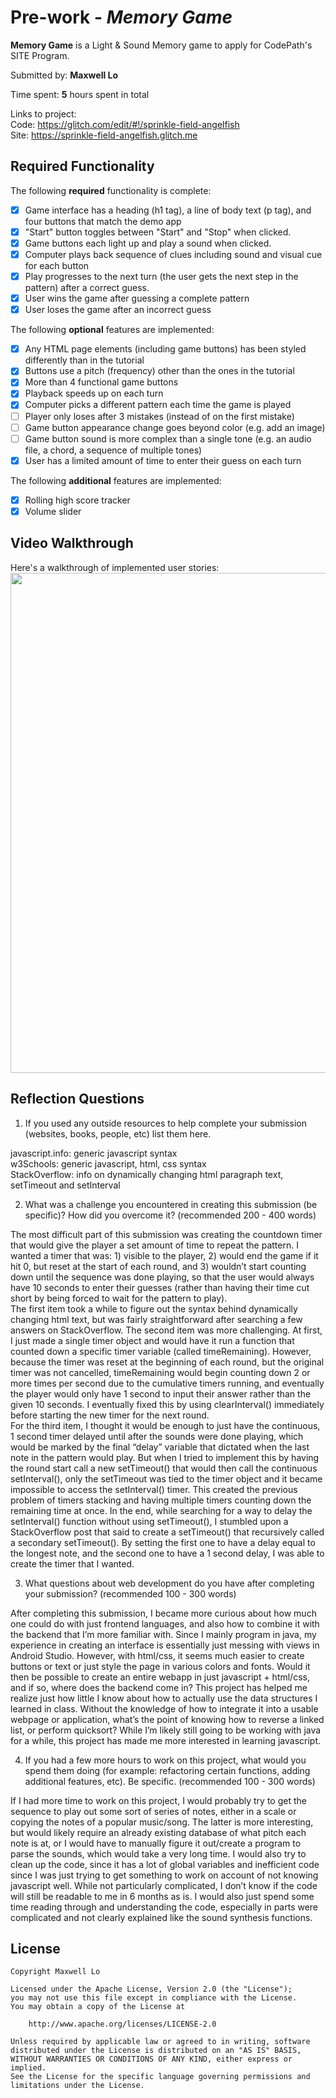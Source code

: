 # Pre-work - *Memory Game*

**Memory Game** is a Light & Sound Memory game to apply for CodePath's SITE Program.

Submitted by: **Maxwell Lo**

Time spent: **5** hours spent in total

Links to project: <br>
Code: https://glitch.com/edit/#!/sprinkle-field-angelfish <br>
Site: https://sprinkle-field-angelfish.glitch.me

## Required Functionality

The following **required** functionality is complete:

* [x] Game interface has a heading (h1 tag), a line of body text (p tag), and four buttons that match the demo app
* [x] "Start" button toggles between "Start" and "Stop" when clicked. 
* [x] Game buttons each light up and play a sound when clicked. 
* [x] Computer plays back sequence of clues including sound and visual cue for each button
* [x] Play progresses to the next turn (the user gets the next step in the pattern) after a correct guess. 
* [x] User wins the game after guessing a complete pattern
* [x] User loses the game after an incorrect guess

The following **optional** features are implemented:

* [x] Any HTML page elements (including game buttons) has been styled differently than in the tutorial
* [x] Buttons use a pitch (frequency) other than the ones in the tutorial
* [x] More than 4 functional game buttons
* [x] Playback speeds up on each turn
* [x] Computer picks a different pattern each time the game is played
* [ ] Player only loses after 3 mistakes (instead of on the first mistake)
* [ ] Game button appearance change goes beyond color (e.g. add an image)
* [ ] Game button sound is more complex than a single tone (e.g. an audio file, a chord, a sequence of multiple tones)
* [x] User has a limited amount of time to enter their guess on each turn

The following **additional** features are implemented:

- [x] Rolling high score tracker
- [x] Volume slider

## Video Walkthrough

Here's a walkthrough of implemented user stories:
<img src="https://github.com/lo-maxwell/Light_Sound_Memory_Game/blob/main/Screen%20Recording%202021-03-07%20at%2011.22.42%20PM.gif?raw=true" width=800><br>

## Reflection Questions
1. If you used any outside resources to help complete your submission (websites, books, people, etc) list them here. 

javascript.info: generic javascript syntax<br>
w3Schools: generic javascript, html, css syntax<br>
StackOverflow: info on dynamically changing html paragraph text, setTimeout and setInterval<br>

2. What was a challenge you encountered in creating this submission (be specific)? How did you overcome it? (recommended 200 - 400 words) 

The most difficult part of this submission was creating the countdown timer that would give the player a set amount of time to repeat the pattern. I wanted a timer that was: 1) visible to the player, 2) would end the game if it hit 0, but reset at the start of each round, and 3) wouldn’t start counting down until the sequence was done playing, so that the user would always have 10 seconds to enter their guesses (rather than having their time cut short by being forced to wait for the pattern to play).<br>
The first item took a while to figure out the syntax behind dynamically changing html text, but was fairly straightforward after searching a few answers on StackOverflow. The second item was more challenging. At first, I just made a single timer object and would have it run a function that counted down a specific timer variable (called timeRemaining). However, because the timer was reset at the beginning of each round, but the original timer was not cancelled, timeRemaining would begin counting down 2 or more times per second due to the cumulative timers running, and eventually the player would only have 1 second to input their answer rather than the given 10 seconds. I eventually fixed this by using clearInterval() immediately before starting the new timer for the next round.<br>
For the third item, I thought it would be enough to just have the continuous, 1 second timer delayed until after the sounds were done playing, which would be marked by the final “delay” variable that dictated when the last note in the pattern would play. But when I tried to implement this by having the round start call a new setTimeout() that would then call the continuous setInterval(), only the setTimeout was tied to the timer object and it became impossible to access the setInterval() timer. This created the previous problem of timers stacking and having multiple timers counting down the remaining time at once. In the end, while searching for a way to delay the setInterval() function without using setTimeout(), I stumbled upon a StackOverflow post that said to create a setTimeout() that recursively called a secondary setTimeout(). By setting the first one to have a delay equal to the longest note, and the second one to have a 1 second delay, I was able to create the timer that I wanted. 

3. What questions about web development do you have after completing your submission? (recommended 100 - 300 words) 

After completing this submission, I became more curious about how much one could do with just frontend languages, and also how to combine it with the backend that I’m more familiar with. Since I mainly program in java, my experience in creating an interface is essentially just messing with views in Android Studio. However, with html/css, it seems much easier to create buttons or text or just style the page in various colors and fonts. Would it then be possible to create an entire webapp in just javascript + html/css, and if so, where does the backend come in? This project has helped me realize just how little I know about how to actually use the data structures I learned in class. Without the knowledge of how to integrate it into a usable webpage or application, what’s the point of knowing how to reverse a linked list, or perform quicksort? While I’m likely still going to be working with java for a while, this project has made me more interested in learning javascript. 

4. If you had a few more hours to work on this project, what would you spend them doing (for example: refactoring certain functions, adding additional features, etc). Be specific. (recommended 100 - 300 words) 

If I had more time to work on this project, I would probably try to get the sequence to play out some sort of series of notes, either in a scale or copying the notes of a popular music/song. The latter is more interesting, but would likely require an already existing database of what pitch each note is at, or I would have to manually figure it out/create a program to parse the sounds, which would take a very long time. I would also try to clean up the code, since it has a lot of global variables and inefficient code since I was just trying to get something to work on account of not knowing javascript well. While not particularly complicated, I don’t know if the code will still be readable to me in 6 months as is. I would also just spend some time reading through and understanding the code, especially in parts were complicated and not clearly explained like the sound synthesis functions. 



## License

    Copyright Maxwell Lo

    Licensed under the Apache License, Version 2.0 (the "License");
    you may not use this file except in compliance with the License.
    You may obtain a copy of the License at

        http://www.apache.org/licenses/LICENSE-2.0

    Unless required by applicable law or agreed to in writing, software
    distributed under the License is distributed on an "AS IS" BASIS,
    WITHOUT WARRANTIES OR CONDITIONS OF ANY KIND, either express or implied.
    See the License for the specific language governing permissions and
    limitations under the License.